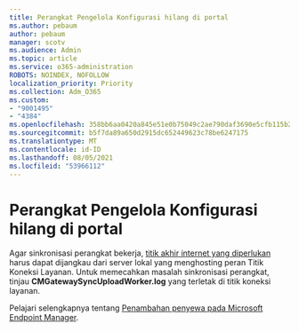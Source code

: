 ```yaml
---
title: Perangkat Pengelola Konfigurasi hilang di portal
ms.author: pebaum
author: pebaum
manager: scotv
ms.audience: Admin
ms.topic: article
ms.service: o365-administration
ROBOTS: NOINDEX, NOFOLLOW
localization_priority: Priority
ms.collection: Adm_O365
ms.custom:
- "9001495"
- "4384"
ms.openlocfilehash: 358bb6aa0420a845e51e0b75049c2ae790daf3690e5cfb115b234d82a29e93a7
ms.sourcegitcommit: b5f7da89a650d2915dc652449623c78be6247175
ms.translationtype: MT
ms.contentlocale: id-ID
ms.lasthandoff: 08/05/2021
ms.locfileid: "53966112"
---
```

# <a name="configuration-manager-devices-missing-in-the-portal"></a>Perangkat Pengelola Konfigurasi hilang di portal

Agar sinkronisasi perangkat bekerja, [titik akhir internet yang diperlukan](https://docs.microsoft.com/configmgr/tenant-attach/device-sync-actions#internet-endpoints) harus dapat dijangkau dari server lokal yang menghosting peran Titik Koneksi Layanan. Untuk memecahkan masalah sinkronisasi perangkat, tinjau **CMGatewaySyncUploadWorker.log** yang terletak di titik koneksi layanan.

Pelajari selengkapnya tentang [Penambahan penyewa pada Microsoft Endpoint Manager](https://docs.microsoft.com/configmgr/tenant-attach/).
